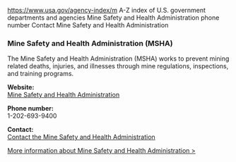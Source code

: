 

https://www.usa.gov/agency-index/m
A-Z index of U.S. government departments and agencies
Mine Safety and Health Administration phone number
Contact Mine Safety and Health Administration

### Mine Safety and Health Administration (MSHA)  
The Mine Safety and Health Administration (MSHA) works to prevent mining related deaths, injuries, and illnesses through mine regulations, inspections, and training programs.

**Website:**  
[Mine Safety and Health Administration](https://www.msha.gov/)

**Phone number:**  
1-202-693-9400

**Contact:**  
[Contact the Mine Safety and Health Administration](https://www.msha.gov/about/contact/emergencies)

[More information about Mine Safety and Health Administration >](https://www.usa.gov/agencies/mine-safety-and-health-administration)
